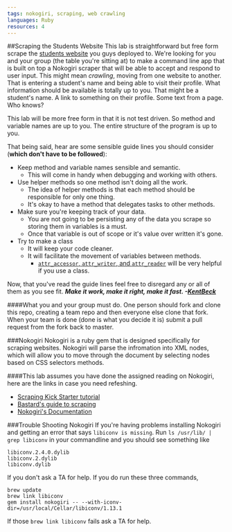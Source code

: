 ```yaml
---
tags: nokogiri, scraping, web crawling
languages: Ruby
resources: 4
---
```


##Scraping the Students Website
This lab is straightforward but free form scrape the [students website](http://ruby006.students.flatironschool.com/) you guys deployed to.  We're looking for you and your group (the table you're sitting at) to make a command line app that is built on top a Nokogiri scraper that will be able to accept and respond to user input.  This might mean _crawling_, moving from one website to another.  That is entering a student's name and being able to visit their profile.  What information should be available is totally up to you.  That might be a student's name.  A link to something on their profile.  Some text from a page.  Who knows?

This lab will be more free form in that it is not test driven.  So method and variable names are up to you.  The entire structure of the program is up to you.

That being said, hear are some sensible guide lines you should consider (__which don't have to be followed__):
- Keep method and variable names sensible and semantic.
  - This will come in handy when debugging and working with others.
- Use helper methods so one method isn't doing all the work.
  - The idea of helper methods is that each method should be responsible for only one thing.
  - It's okay to have a method that delegates tasks to other methods.
- Make sure you're keeping track of your data.
  - You are not going to be persisting any of the data you scrape so storing them in variables is a must.
  - Once that variable is out of scope or it's value over written it's gone.
- Try to make a class
  - It will keep your code cleaner.
  - It will facilitate the movement of variables between methods.
    - [`attr_accessor`, `attr_writer`, and `attr_reader`](http://stackoverflow.com/questions/4370960/what-is-attr-accessor-in-ruby) will be very helpful if you use a class.

Now, that you've read the guide lines feel free to disregard any or all of them as you see fit.  ___Make it work, make it right, make it fast. -[KentBeck](http://c2.com/cgi/wiki?KentBeck)___

####What you and your group must do.
One person should fork and clone this repo, creating a team repo and then everyone else clone that fork. When your team is done (done is what you decide it is) submit a pull request from the fork back to master.

###Nokogiri
Nokogiri is a ruby gem that is designed specifically for scraping websites.  Nokogiri will parse the infromation into XML nodes, which will allow you to move through the document by selecting nodes based on CSS selectors methods.

####This lab assumes you have done the assigned reading on Nokogiri, here are the links in case you need refeshing.
- [Scraping Kick Starter tutorial](https://github.com/flatiron-school-students/scraping-kickstarter-ruby-005)
- [Bastard's guide to scraping](http://ruby.bastardsbook.com/chapters/html-parsing/)
- [Nokogiri's Documentation](http://nokogiri.org/)

###Trouble Shooting Nokogiri
If you're having problems installing Nokogiri and getting an error that says `libiconv is missing`. Run `ls /usr/lib/ | grep libiconv` in your commandline and you should see something like
```
libiconv.2.4.0.dylib
libiconv.2.dylib
libiconv.dylib
```
If you don't ask a TA for help.  If you do run these three commands,
```
brew update
brew link libiconv
gem install nokogiri -- --with-iconv-dir=/usr/local/Cellar/libiconv/1.13.1
```
If those `brew link libiconv` fails ask a TA for help.
